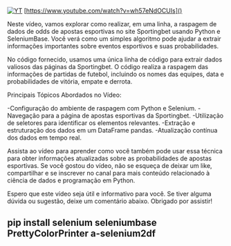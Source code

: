
[![YT](https://i.ytimg.com/vi/wh57eNdOCUI/maxresdefault.jpg)](https://www.youtube.com/watch?v=wh57eNdOCUI)
[https://www.youtube.com/watch?v=wh57eNdOCUIs]()

Neste vídeo, vamos explorar como realizar, em uma linha, a raspagem de dados de odds de apostas esportivas no site Sportingbet usando Python e SeleniumBase. Você verá como um simples algoritmo pode ajudar a extrair informações importantes sobre eventos esportivos e suas probabilidades.

No código fornecido, usamos uma única linha de código para extrair dados valiosos das páginas da Sportingbet. O código realiza a raspagem das informações de partidas de futebol, incluindo os nomes das equipes, data e probabilidades de vitória, empate e derrota.

Principais Tópicos Abordados no Vídeo:

-Configuração do ambiente de raspagem com Python e Selenium.
-Navegação para a página de apostas esportivas da Sportingbet.
-Utilização de seletores para identificar os elementos relevantes.
-Extração e estruturação dos dados em um DataFrame pandas.
-Atualização contínua dos dados em tempo real.

Assista ao vídeo para aprender como você também pode usar essa técnica para obter informações atualizadas sobre as probabilidades de apostas esportivas. Se você gostou do vídeo, não se esqueça de deixar um like, compartilhar e se inscrever no canal para mais conteúdo relacionado à ciência de dados e programação em Python.


Espero que este vídeo seja útil e informativo para você. Se tiver alguma dúvida ou sugestão, deixe um comentário abaixo. Obrigado por assistir!
## pip install selenium seleniumbase PrettyColorPrinter a-selenium2df

